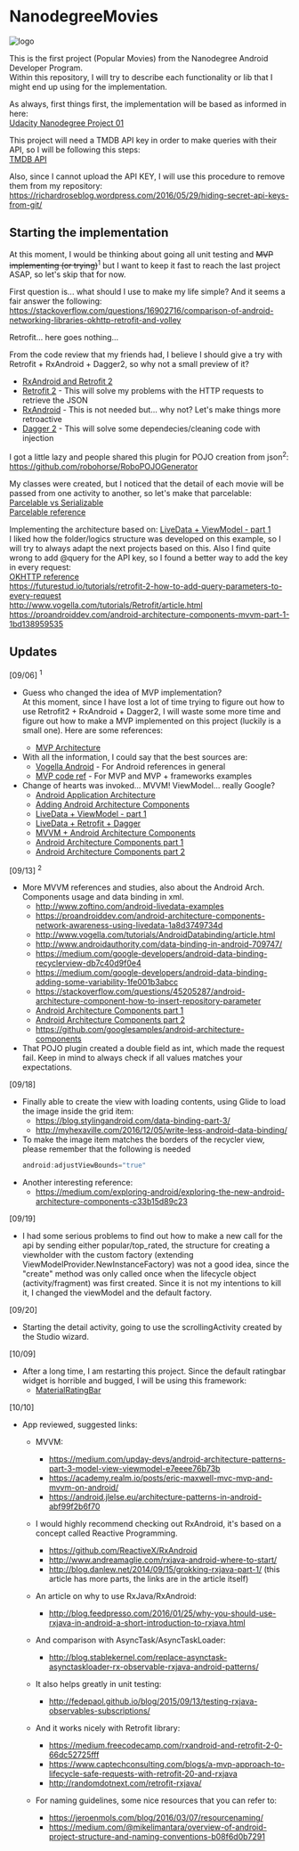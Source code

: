 # NanodegreeMovies

![logo][LOGO]<br>

This is the first project (Popular Movies) from the Nanodegree Android Developer Program.<br>
Within this repository, I will try to describe each functionality or lib that I might end up using for the implementation.

As always, first things first, the implementation will be based as informed in here:<br>
[Udacity Nanodegree Project 01][UDNANO]

This project will need a TMDB API key in order to make queries with their API, so I will be following this steps:<br>
[TMDB API][TMDBAPI]

Also, since I cannot upload the API KEY, I will use this procedure to remove them from my repository:<br>
https://richardroseblog.wordpress.com/2016/05/29/hiding-secret-api-keys-from-git/

## Starting the implementation

At this moment, I would be thinking about going all unit testing and ~~MVP implementing (or trying)~~<sup>1</sup> but I want to keep it fast to reach the last project ASAP, so let's skip that for now.

First question is... what should I use to make my life simple? And it seems a fair answer the following:<br>
https://stackoverflow.com/questions/16902716/comparison-of-android-networking-libraries-okhttp-retrofit-and-volley

Retrofit... here goes nothing...

From the code review that my friends had, I believe I should give a try with Retrofit + RxAndroid + Dagger2, so why not a small preview of it?
* [RxAndroid and Retrofit 2][RXNRTFT2]
* [Retrofit 2][RTFT2] - This will solve my problems with the HTTP requests to retrieve the JSON
* [RxAndroid][RXAND] - This is not needed but... why not? Let's make things more retroactive
* [Dagger 2][DGGR2] - This will solve some dependecies/cleaning code with injection

I got a little lazy and people shared this plugin for POJO creation from json<sup>2</sup>:<br>
https://github.com/robohorse/RoboPOJOGenerator

My classes were created, but I noticed that the detail of each movie will be passed from one activity to another, so let's make that parcelable:<br>
[Parcelable vs Serializable][PCLBXSRLB]<br>
[Parcelable reference][PCLB]

Implementing the architecture based on: [LiveData + ViewModel - part 1][LVDTVMP1]<br>
I liked how the folder/logics structure was developed on this example, so I will try to always adapt the next projects based on this. Also I find quite wrong to add @query for the API key, so I found a better way to add the key in every request:<br>
[OKHTTP reference][OKHTTP]<br>
https://futurestud.io/tutorials/retrofit-2-how-to-add-query-parameters-to-every-request<br>
http://www.vogella.com/tutorials/Retrofit/article.html<br>
https://proandroiddev.com/android-architecture-components-mvvm-part-1-1bd138959535

## Updates

[09/06] <sup>1</sup>
* Guess who changed the idea of MVP implementation?<br>
<tab>At this moment, since I have lost a lot of time trying to figure out how to use Retrofit2 + RxAndroid + Dagger2, I will waste some more time and figure out how to make a MVP implemented on this project (luckily is a small one).
Here are some references:
  * [MVP Architecture][MVPARCH]
* With all the information, I could say that the best sources are:
  * [Vogella Android][VOGAND] - For Android references in general
  * [MVP code ref][MVPCODEREF] - For MVP and MVP + frameworks examples
* Change of hearts was invoked... MVVM! ViewModel... really Google?
  * [Android Application Architecture][ANDAPPARCH]
  * [Adding Android Architecture Components][ADDAAC]
  * [LiveData + ViewModel - part 1][LVDTVMP1]
  * [LiveData + Retrofit + Dagger][LVDTRTFTDG]
  * [MVVM + Android Architecture Components][MVVMAAC]
  * [Android Architecture Components part 1][AACP1]
  * [Android Architecture Components part 2][AACP2]

[09/13] <sup>2</sup>
* More MVVM references and studies, also about the Android Arch. Components usage and data binding in xml.
  * http://www.zoftino.com/android-livedata-examples<br>
  * https://proandroiddev.com/android-architecture-components-network-awareness-using-livedata-1a8d3749734d<br>
  * http://www.vogella.com/tutorials/AndroidDatabinding/article.html<br>
  * http://www.androidauthority.com/data-binding-in-android-709747/<br>
  * https://medium.com/google-developers/android-data-binding-recyclerview-db7c40d9f0e4<br>
  * https://medium.com/google-developers/android-data-binding-adding-some-variability-1fe001b3abcc<br>
  * https://stackoverflow.com/questions/45205287/android-architecture-component-how-to-insert-repository-parameter<br>
  * [Android Architecture Components part 1][AACP1]<br>
  * [Android Architecture Components part 2][AACP2]
  * https://github.com/googlesamples/android-architecture-components
* That POJO plugin created a double field as int, which made the request fail. Keep in mind to always check if all values matches your expectations.

[09/18]
* Finally able to create the view with loading contents, using Glide to load the image inside the grid item:<br>
  * https://blog.stylingandroid.com/data-binding-part-3/
  * http://myhexaville.com/2016/12/05/write-less-android-data-binding/
* To make the image item matches the borders of the recycler view, please remember that the following is needed<br>
  ```java
  android:adjustViewBounds="true"
  ```
* Another interesting reference:<br>
  * https://medium.com/exploring-android/exploring-the-new-android-architecture-components-c33b15d89c23

[09/19]
* I had some serious problems to find out how to make a new call for the api by sending either popular/top_rated, the structure for creating a viewholder with the custom factory (extending ViewModelProvider.NewInstanceFactory) was not a good idea, since the "create" method was only called once when the lifecycle object (activity/fragment) was first created. Since it is not my intentions to kill it, I changed the viewModel and the default factory. 

[09/20]
* Starting the detail activity, going to use the scrollingActivity created by the Studio wizard.

[10/09]
* After a long time, I am restarting this project. Since the default ratingbar widget is horrible and bugged, I will be using this framework:
  * [MaterialRatingBar][RATINGBAR]<br>
  
[10/10]
* App reviewed, suggested links:
  * MVVM:
    * https://medium.com/upday-devs/android-architecture-patterns-part-3-model-view-viewmodel-e7eeee76b73b
    * https://academy.realm.io/posts/eric-maxwell-mvc-mvp-and-mvvm-on-android/
    * https://android.jlelse.eu/architecture-patterns-in-android-abf99f2b6f70
	
  * I would highly recommend checking out RxAndroid, it's based on a concept called Reactive Programming.
    * https://github.com/ReactiveX/RxAndroid
    * http://www.andreamaglie.com/rxjava-android-where-to-start/
    * http://blog.danlew.net/2014/09/15/grokking-rxjava-part-1/ (this article has more parts, the links are in the article itself)

  * An article on why to use RxJava/RxAndroid:
    * http://blog.feedpresso.com/2016/01/25/why-you-should-use-rxjava-in-android-a-short-introduction-to-rxjava.html

  * And comparison with AsyncTask/AsyncTaskLoader:
    * http://blog.stablekernel.com/replace-asynctask-asynctaskloader-rx-observable-rxjava-android-patterns/

  * It also helps greatly in unit testing:
    * http://fedepaol.github.io/blog/2015/09/13/testing-rxjava-observables-subscriptions/

  * And it works nicely with Retrofit library:
    * https://medium.freecodecamp.com/rxandroid-and-retrofit-2-0-66dc52725fff
    * https://www.captechconsulting.com/blogs/a-mvp-approach-to-lifecycle-safe-requests-with-retrofit-20-and-rxjava
    * http://randomdotnext.com/retrofit-rxjava/
	
  * For naming guidelines, some nice resources that you can refer to:
    * https://jeroenmols.com/blog/2016/03/07/resourcenaming/
    * https://medium.com/@mikelimantara/overview-of-android-project-structure-and-naming-conventions-b08f6d0b7291


[ADDAAC]:<https://developer.android.com/topic/libraries/architecture/adding-components.html>
[OKHTTP]:<http://square.github.io/okhttp/>
[LOGO]:<https://is1-ssl.mzstatic.com/image/thumb/Purple111/v4/d9/d9/95/d9d995d3-e69b-1cce-3b29-68f2c8870b85/source/256x256bb.jpg>
[UDNANO]:<https://docs.google.com/document/d/1ZlN1fUsCSKuInLECcJkslIqvpKlP7jWL2TP9m6UiA6I/pub?embedded=true>
[TMDBAPI]:<https://developers.themoviedb.org/3/getting-started>
[RXNRTFT2]:<https://medium.freecodecamp.org/rxandroid-and-retrofit-2-0-66dc52725fff>
[RTFT2]:<http://square.github.io/retrofit/>
[RXAND]:<https://github.com/ReactiveX/RxAndroid>
[DGGR2]:<http://www.vogella.com/tutorials/Dagger/article.html>
[PCLBXSRLB]:<https://android.jlelse.eu/parcelable-vs-serializable-6a2556d51538>
[PCLB]:<https://developer.android.com/reference/android/os/Parcelable.html>
[MVPARCH]:<http://www.vogella.com/tutorials/AndroidArchitecture/article.html>
[MVPCODEREF]:<https://github.com/googlesamples/android-architecture>
[VOGAND]:<http://www.vogella.com/tutorials/android.html>
[ANDAPPARCH]:<https://developer.android.com/topic/libraries/architecture/guide.html>
[LVDTVMP1]:<https://proandroiddev.com/mvvm-architecture-viewmodel-and-livedata-part-1-604f50cda1>
[LVDTRTFTDG]:<https://proandroiddev.com/mvvm-architecture-using-livedata-rxjava-and-new-dagger-android-injection-639837b1eb6c>
[MVVMAAC]:<https://android.jlelse.eu/android-architecture-components-now-with-100-more-mvvm-11629a630125>
[AACP1]:<https://riggaroo.co.za/android-architecture-components-looking-room-livedata-part-1/>
[AACP2]:<https://riggaroo.co.za/android-architecture-components-looking-viewmodels-part-2/>
[RATINGBAR]:<https://github.com/DreaminginCodeZH/MaterialRatingBar>
[RDMEHELP1]:<https://github.com/adam-p/markdown-here/wiki/Markdown-Cheatsheet>
[RDMEHELP2]:<https://github.com/tchapi/markdown-cheatsheet/blob/master/README.md>